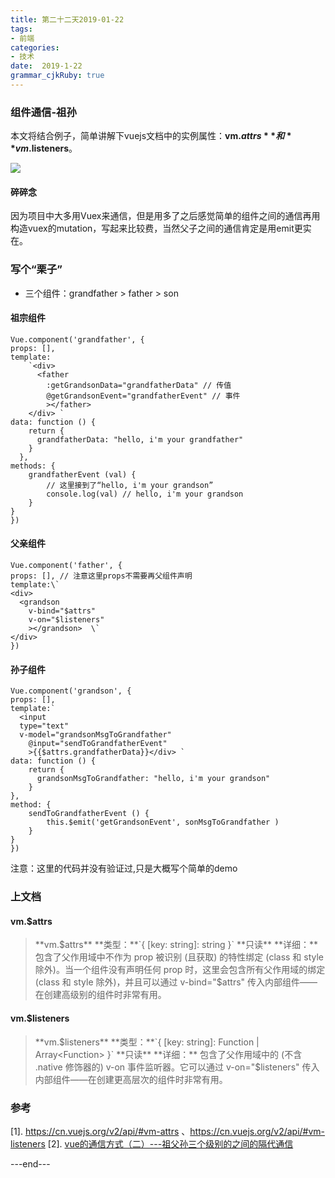 ```yaml
---
title: 第二十二天2019-01-22
tags: 
- 前端
categories: 
- 技术
date:  2019-1-22
grammar_cjkRuby: true
---
```


### 组件通信-祖孙
本文将结合例子，简单讲解下vuejs文档中的实例属性：**vm.$attrs**和**vm.$listeners**。

![](https://ws1.sinaimg.cn/large/b15ca614gy1fzfr1n65maj20b40b4dfn.jpg)<!--more-->
#### 碎碎念
因为项目中大多用Vuex来通信，但是用多了之后感觉简单的组件之间的通信再用构造vuex的mutation，写起来比较费，当然父子之间的通信肯定是用emit更实在。
### 写个“栗子”
+ 三个组件：grandfather > father > son
#### 祖宗组件
```javascript?linenums
Vue.component('grandfather', {
props: [],
template:
	`<div>
	  <father
		:getGrandsonData="grandfatherData" // 传值
		@getGrandsonEvent="grandfatherEvent" // 事件
		></father> 
	</div> `
data: function () {
    return {
      grandfatherData: "hello, i'm your grandfather"
    }
  },
methods: {
	grandfatherEvent (val) {
		// 这里接到了“hello, i'm your grandson”
		console.log(val) // hello, i'm your grandson
	}
}
})
```
#### 父亲组件
```javascript?linenums
Vue.component('father', {
props: [], // 注意这里props不需要再父组件声明
template:\`
<div>
  <grandson
	v-bind="$attrs"
	v-on="$listeners"
	></grandson>  \`
</div>
})
```
#### 孙子组件
```javascript?linenums
Vue.component('grandson', {
props: [],
template:`
  <input
  type="text"
  v-model="grandsonMsgToGrandfather"
	@input="sendToGrandfatherEvent"
	>{{$attrs.grandfatherData}}</div> `
data: function () {
	return {
	  grandsonMsgToGrandfather: "hello, i'm your grandson"
	}
},
method: {
	sendToGrandfatherEvent () {
		this.$emit('getGrandsonEvent', sonMsgToGrandfather )
	}
}
})
```
注意：这里的代码并没有验证过,只是大概写个简单的demo

### 上文档
#### vm.$attrs
> **vm.$attrs**
**类型：**`{ [key: string]: string }`
> **只读**
**详细：**
包含了父作用域中不作为 prop 被识别 (且获取) 的特性绑定 (class 和 style 除外)。当一个组件没有声明任何 prop 时，这里会包含所有父作用域的绑定 (class 和 style 除外)，并且可以通过 v-bind="$attrs" 传入内部组件——在创建高级别的组件时非常有用。

#### vm.$listeners
>**vm.$listeners**
**类型：**`{ [key: string]: Function | Array<Function> }`
**只读**
**详细：**
包含了父作用域中的 (不含 .native 修饰器的) v-on 事件监听器。它可以通过 v-on="$listeners" 传入内部组件——在创建更高层次的组件时非常有用。

### 参考
\[1]. https://cn.vuejs.org/v2/api/#vm-attrs 、https://cn.vuejs.org/v2/api/#vm-listeners
\[2]. [vue的通信方式（二）---祖父孙三个级别的之间的隔代通信][1]


  [1]: https://blog.csdn.net/qq_39009348/article/details/81977468
  
  ---end---
